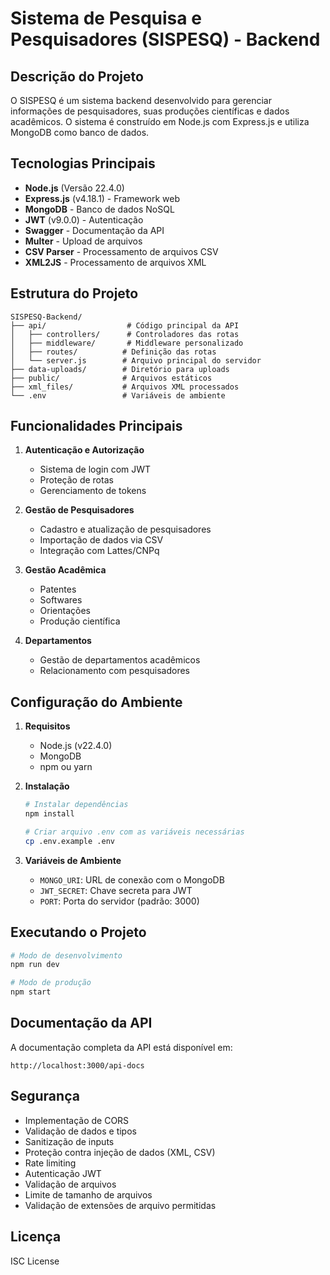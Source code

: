 # Sistema de Pesquisa e Pesquisadores (SISPESQ) - Backend

## Descrição do Projeto

O SISPESQ é um sistema backend desenvolvido para gerenciar informações de pesquisadores, suas produções científicas e dados acadêmicos. O sistema é construído em Node.js com Express.js e utiliza MongoDB como banco de dados.

## Tecnologias Principais

- **Node.js** (Versão 22.4.0)
- **Express.js** (v4.18.1) - Framework web
- **MongoDB** - Banco de dados NoSQL
- **JWT** (v9.0.0) - Autenticação
- **Swagger** - Documentação da API
- **Multer** - Upload de arquivos
- **CSV Parser** - Processamento de arquivos CSV
- **XML2JS** - Processamento de arquivos XML

## Estrutura do Projeto

```
SISPESQ-Backend/
├── api/                  # Código principal da API
│   ├── controllers/      # Controladores das rotas
│   ├── middleware/       # Middleware personalizado
│   ├── routes/          # Definição das rotas
│   └── server.js        # Arquivo principal do servidor
├── data-uploads/        # Diretório para uploads
├── public/              # Arquivos estáticos
├── xml_files/           # Arquivos XML processados
└── .env                 # Variáveis de ambiente
```

## Funcionalidades Principais

1. **Autenticação e Autorização**
   - Sistema de login com JWT
   - Proteção de rotas
   - Gerenciamento de tokens

2. **Gestão de Pesquisadores**
   - Cadastro e atualização de pesquisadores
   - Importação de dados via CSV
   - Integração com Lattes/CNPq

3. **Gestão Acadêmica**
   - Patentes
   - Softwares
   - Orientações
   - Produção científica

4. **Departamentos**
   - Gestão de departamentos acadêmicos
   - Relacionamento com pesquisadores

## Configuração do Ambiente

1. **Requisitos**
   - Node.js (v22.4.0)
   - MongoDB
   - npm ou yarn

2. **Instalação**
   ```bash
   # Instalar dependências
   npm install

   # Criar arquivo .env com as variáveis necessárias
   cp .env.example .env
   ```

3. **Variáveis de Ambiente**
   - `MONGO_URI`: URL de conexão com o MongoDB
   - `JWT_SECRET`: Chave secreta para JWT
   - `PORT`: Porta do servidor (padrão: 3000)

## Executando o Projeto

```bash
# Modo de desenvolvimento
npm run dev

# Modo de produção
npm start
```

## Documentação da API

A documentação completa da API está disponível em:

```
http://localhost:3000/api-docs
```

## Segurança

- Implementação de CORS
- Validação de dados e tipos
- Sanitização de inputs
- Proteção contra injeção de dados (XML, CSV)
- Rate limiting
- Autenticação JWT
- Validação de arquivos
- Limite de tamanho de arquivos
- Validação de extensões de arquivo permitidas

## Licença

ISC License
